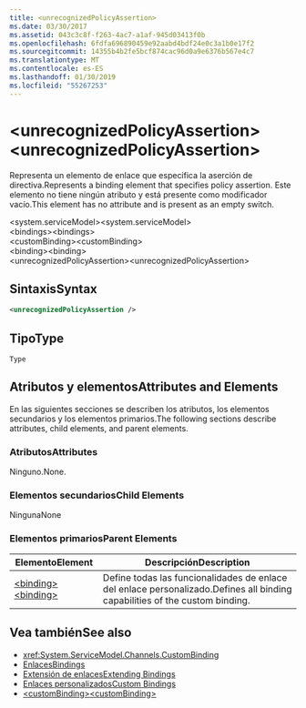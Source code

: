 ```yaml
---
title: <unrecognizedPolicyAssertion>
ms.date: 03/30/2017
ms.assetid: 043c3c8f-f263-4ac7-a1af-945d03413f0b
ms.openlocfilehash: 6fdfa696890459e92aabd4bdf24e0c3a1b0e17f2
ms.sourcegitcommit: 14355b4b2fe5bcf874cac96d0a9e6376b567e4c7
ms.translationtype: MT
ms.contentlocale: es-ES
ms.lasthandoff: 01/30/2019
ms.locfileid: "55267253"
---
```

# <a name="unrecognizedpolicyassertion"></a><span data-ttu-id="3c0f8-101">\<unrecognizedPolicyAssertion></span><span class="sxs-lookup"><span data-stu-id="3c0f8-101">\<unrecognizedPolicyAssertion></span></span>
<span data-ttu-id="3c0f8-102">Representa un elemento de enlace que especifica la aserción de directiva.</span><span class="sxs-lookup"><span data-stu-id="3c0f8-102">Represents a binding element that specifies policy assertion.</span></span> <span data-ttu-id="3c0f8-103">Este elemento no tiene ningún atributo y está presente como modificador vacío.</span><span class="sxs-lookup"><span data-stu-id="3c0f8-103">This element has no attribute and is present as an empty switch.</span></span>  
  
 <span data-ttu-id="3c0f8-104">\<system.serviceModel></span><span class="sxs-lookup"><span data-stu-id="3c0f8-104">\<system.serviceModel></span></span>  
<span data-ttu-id="3c0f8-105">\<bindings></span><span class="sxs-lookup"><span data-stu-id="3c0f8-105">\<bindings></span></span>  
<span data-ttu-id="3c0f8-106">\<customBinding></span><span class="sxs-lookup"><span data-stu-id="3c0f8-106">\<customBinding></span></span>  
<span data-ttu-id="3c0f8-107">\<binding></span><span class="sxs-lookup"><span data-stu-id="3c0f8-107">\<binding></span></span>  
<span data-ttu-id="3c0f8-108">\<unrecognizedPolicyAssertion></span><span class="sxs-lookup"><span data-stu-id="3c0f8-108">\<unrecognizedPolicyAssertion></span></span>  
  
## <a name="syntax"></a><span data-ttu-id="3c0f8-109">Sintaxis</span><span class="sxs-lookup"><span data-stu-id="3c0f8-109">Syntax</span></span>  
  
```xml  
<unrecognizedPolicyAssertion />
```  
  
## <a name="type"></a><span data-ttu-id="3c0f8-110">Tipo</span><span class="sxs-lookup"><span data-stu-id="3c0f8-110">Type</span></span>  
 `Type`  
  
## <a name="attributes-and-elements"></a><span data-ttu-id="3c0f8-111">Atributos y elementos</span><span class="sxs-lookup"><span data-stu-id="3c0f8-111">Attributes and Elements</span></span>  
 <span data-ttu-id="3c0f8-112">En las siguientes secciones se describen los atributos, los elementos secundarios y los elementos primarios.</span><span class="sxs-lookup"><span data-stu-id="3c0f8-112">The following sections describe attributes, child elements, and parent elements.</span></span>  
  
### <a name="attributes"></a><span data-ttu-id="3c0f8-113">Atributos</span><span class="sxs-lookup"><span data-stu-id="3c0f8-113">Attributes</span></span>  
 <span data-ttu-id="3c0f8-114">Ninguno.</span><span class="sxs-lookup"><span data-stu-id="3c0f8-114">None.</span></span>  
  
### <a name="child-elements"></a><span data-ttu-id="3c0f8-115">Elementos secundarios</span><span class="sxs-lookup"><span data-stu-id="3c0f8-115">Child Elements</span></span>  
 <span data-ttu-id="3c0f8-116">Ninguna</span><span class="sxs-lookup"><span data-stu-id="3c0f8-116">None</span></span>  
  
### <a name="parent-elements"></a><span data-ttu-id="3c0f8-117">Elementos primarios</span><span class="sxs-lookup"><span data-stu-id="3c0f8-117">Parent Elements</span></span>  
  
|<span data-ttu-id="3c0f8-118">Elemento</span><span class="sxs-lookup"><span data-stu-id="3c0f8-118">Element</span></span>|<span data-ttu-id="3c0f8-119">Descripción</span><span class="sxs-lookup"><span data-stu-id="3c0f8-119">Description</span></span>|  
|-------------|-----------------|  
|[<span data-ttu-id="3c0f8-120">\<binding></span><span class="sxs-lookup"><span data-stu-id="3c0f8-120">\<binding></span></span>](../../../../../docs/framework/misc/binding.md)|<span data-ttu-id="3c0f8-121">Define todas las funcionalidades de enlace del enlace personalizado.</span><span class="sxs-lookup"><span data-stu-id="3c0f8-121">Defines all binding capabilities of the custom binding.</span></span>|  
  
## <a name="see-also"></a><span data-ttu-id="3c0f8-122">Vea también</span><span class="sxs-lookup"><span data-stu-id="3c0f8-122">See also</span></span>
- <xref:System.ServiceModel.Channels.CustomBinding>
- [<span data-ttu-id="3c0f8-123">Enlaces</span><span class="sxs-lookup"><span data-stu-id="3c0f8-123">Bindings</span></span>](../../../../../docs/framework/wcf/bindings.md)
- [<span data-ttu-id="3c0f8-124">Extensión de enlaces</span><span class="sxs-lookup"><span data-stu-id="3c0f8-124">Extending Bindings</span></span>](../../../../../docs/framework/wcf/extending/extending-bindings.md)
- [<span data-ttu-id="3c0f8-125">Enlaces personalizados</span><span class="sxs-lookup"><span data-stu-id="3c0f8-125">Custom Bindings</span></span>](../../../../../docs/framework/wcf/extending/custom-bindings.md)
- [<span data-ttu-id="3c0f8-126">\<customBinding></span><span class="sxs-lookup"><span data-stu-id="3c0f8-126">\<customBinding></span></span>](../../../../../docs/framework/configure-apps/file-schema/wcf/custombinding.md)
